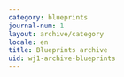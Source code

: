 ```yaml
---
category: blueprints
journal-num: 1
layout: archive/category
locale: en
title: Blueprints archive
uid: wj1-archive-blueprints
---
```


